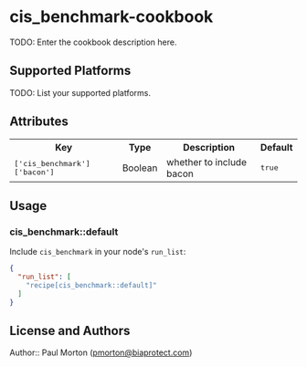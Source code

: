 # cis_benchmark-cookbook

TODO: Enter the cookbook description here.

## Supported Platforms

TODO: List your supported platforms.

## Attributes

<table>
  <tr>
    <th>Key</th>
    <th>Type</th>
    <th>Description</th>
    <th>Default</th>
  </tr>
  <tr>
    <td><tt>['cis_benchmark']['bacon']</tt></td>
    <td>Boolean</td>
    <td>whether to include bacon</td>
    <td><tt>true</tt></td>
  </tr>
</table>

## Usage

### cis_benchmark::default

Include `cis_benchmark` in your node's `run_list`:

```json
{
  "run_list": [
    "recipe[cis_benchmark::default]"
  ]
}
```

## License and Authors

Author:: Paul Morton (<pmorton@biaprotect.com>)
